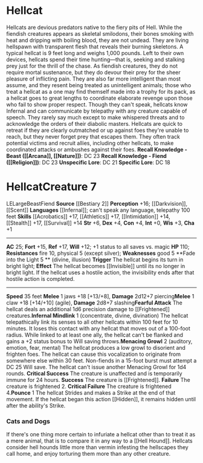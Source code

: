 ﻿---
ac: '25'
alignment: LE
all_resistance: null
burrow_speed: null
charisma: '+1'
climb_speed: null
constitution: '+4'
creature_ability:
- Fade into the Light
- Fearful Attack
- Infernal Mindlink
- Menacing Growl
- Pounce
creature_family: null
description: "Hellcats are devious predators native to the fiery pits of Hell. While\
  \ the fiendish creatures appears as skeletal smilodons, their bones smoking with\
  \ heat and dripping with boiling blood, they are not undead. They are living hellspawn\
  \ with transparent flesh that reveals their burning skeletons. A typical hellcat\
  \ is 9 feet long and weighs 1,000 pounds.<br/><br/> Left to their own devices, hellcats\
  \ spend their time hunting\u2014that is, seeking and stalking prey just for the\
  \ thrill of the chase. As fiendish creatures, they do not require mortal sustenance,\
  \ but they do devour their prey for the sheer pleasure of inflicting pain. They\
  \ are also far more intelligent than most assume, and they resent being treated\
  \ as unintelligent animals; those who treat a hellcat as a one may find themself\
  \ made into a trophy for its pack, as a hellcat goes to great lengths to coordinate\
  \ elaborate revenge upon those who fail to show proper respect.<br/><br/> Though\
  \ they can't speak, hellcats know Infernal and can communicate by telepathy with\
  \ any creature capable of speech. They rarely say much except to make whispered\
  \ threats and to acknowledge the orders of their diabolic masters.<br/><br/> Hellcats\
  \ are quick to retreat if they are clearly outmatched or up against foes they're\
  \ unable to reach, but they never forget prey that escapes them. They often track\
  \ potential victims and recruit allies, including other hellcats, to make coordinated\
  \ attacks or ambushes against their foes.<br/><br/><b><u>Recall Knowledge - Beast</u>\
  \ ( [[DATABASE/skill/Arcana|Arcana]] , [[DATABASE/skill/Nature|Nature]] )</b>: DC\
  \ 23<br/><b><u>Recall Knowledge - Fiend</u> ( [[DATABASE/skill/Religion|Religion]]\
  \ )</b>: DC 23<br/><b><u>Unspecific Lore</u></b>: DC 21<br/><b><u>Specific Lore</u></b>:\
  \ DC 18"
dexterity: '+4'
element: null
fly_speed: null
fortitude: '+15'
hardness: null
hp: '110'
id: '695'
immunity: null
intelligence: '+0'
land_speed: '35'
language:
- '[[DATABASE/language/Infernal|Infernal]] ; can''t speak any language'
- telepathy 100 feet
level: '7'
max_speed: '35'
name: Hellcat
perception: '+16'
rarity: Common
reflex: '+17'
resistance:
- fire 10
- physical 5 (except silver)
rus_type_level: null
school: null
sense:
- '[[DATABASE/monsterability/Darkvision|darkvision]]'
- '[[DATABASE/monsterability/Scent|scent (imprecise) 30 feet]]'
size: Large
skill:
- '[[DATABASE/skill/Acrobatics|Acrobatics]] +17'
- '[[DATABASE/skill/Athletics|Athletics]] +17'
- '[[DATABASE/skill/Intimidation|Intimidation]] +14'
- '[[DATABASE/skill/Stealth|Stealth]] +17'
- '[[DATABASE/skill/Survival|Survival]] +14'
source: '[[DATABASE/source/Bestiary 2|Bestiary 2]]'
speed:
- 35 feet
spell: null
strength: '+6'
strength_req: '6'
strongest_save:
- Reflex
swim_speed: null
trait:
- '[[DATABASE/trait/Beast|Beast]]'
- '[[DATABASE/trait/Fiend|Fiend]]'
type: Creature
vision: Darkvision
weakest_save:
- Will
weakness:
- good 5
will: '+12'
wisdom: '+3'

---
# Hellcat

Hellcats are devious predators native to the fiery pits of Hell. While the fiendish creatures appears as skeletal smilodons, their bones smoking with heat and dripping with boiling blood, they are not undead. They are living hellspawn with transparent flesh that reveals their burning skeletons. A typical hellcat is 9 feet long and weighs 1,000 pounds.
 Left to their own devices, hellcats spend their time hunting—that is, seeking and stalking prey just for the thrill of the chase. As fiendish creatures, they do not require mortal sustenance, but they do devour their prey for the sheer pleasure of inflicting pain. They are also far more intelligent than most assume, and they resent being treated as unintelligent animals; those who treat a hellcat as a one may find themself made into a trophy for its pack, as a hellcat goes to great lengths to coordinate elaborate revenge upon those who fail to show proper respect.
 Though they can't speak, hellcats know Infernal and can communicate by telepathy with any creature capable of speech. They rarely say much except to make whispered threats and to acknowledge the orders of their diabolic masters.
 Hellcats are quick to retreat if they are clearly outmatched or up against foes they're unable to reach, but they never forget prey that escapes them. They often track potential victims and recruit allies, including other hellcats, to make coordinated attacks or ambushes against their foes.
**Recall Knowledge - Beast ([[Arcana]], [[Nature]])**: DC 23
**Recall Knowledge - Fiend ([[Religion]])**: DC 23
**Unspecific Lore**: DC 21
**Specific Lore**: DC 18

# Hellcat<span class="item-type">Creature 7</span>

<span class="trait-alignment item-trait">LE</span><span class="trait-size item-trait">Large</span><span class="item-trait">Beast</span><span class="item-trait">Fiend</span>
**Source** [[Bestiary 2]] 
**Perception** +16; [[Darkvision]], [[Scent]]
**Languages** [[Infernal]]; can't speak any language, telepathy 100 feet
**Skills** [[Acrobatics]] +17, [[Athletics]] +17, [[Intimidation]] +14, [[Stealth]] +17, [[Survival]] +14
**Str** +6, **Dex** +4, **Con** +4, **Int** +0, **Wis** +3, **Cha** +1

---
**AC** 25; **Fort** +15, **Ref** +17, **Will** +12; +1 status to all saves vs. magic
**HP** 110; **Resistances** fire 10, physical 5 (except silver); **Weaknesses** good 5
<span class="in-box-ability">**Fade into the Light <span class="action-icon">5</span> ** (divine, illusion) **Trigger** The hellcat begins its turn in bright light; **Effect** The hellcat becomes [[Invisible]] until its no longer in bright light. If the hellcat uses a hostile action, the invisibility ends after that hostile action is completed.</span>

---
**Speed** 35 feet
<span class="in-box-ability">**Melee** <span class="action-icon">1</span> jaws +18 [+13/+8], **Damage** 2d12+7 piercing</span><span class="in-box-ability">**Melee** <span class="action-icon">1</span> claw +18 [+14/+10] (agile), **Damage** 2d8+7 slashing</span><span class="in-box-ability">**Fearful Attack** The hellcat deals an additional 1d6 precision damage to [[Frightened]] creatures.</span><span class="in-box-ability">**Infernal Mindlink** <span class="action-icon">1</span> (concentrate, divine, divination) The hellcat telepathically link its senses to all other hellcats within 100 feet for 10 minutes. It loses this contact with any hellcat that moves out of a 100-foot radius. While linked to at least one ally, the hellcat can't be flanked and gains a +2 status bonus to Will saving throws.</span><span class="in-box-ability">**Menacing Growl** <span class="action-icon">2</span> (auditory, emotion, fear, mental) The hellcat produces a low growl to disorient and frighten foes. The hellcat can cause this vocalization to originate from somewhere else within 30 feet. Non-fiends in a 15-foot burst must attempt a DC 25 Will save. The hellcat can't issue another Menacing Growl for 1d4 rounds. 
**Critical Success** The creature is unaffected and is temporarily immune for 24 hours. 
**Success** The creature is [[Frightened]]. 
**Failure** The creature is frightened 2. 
**Critical Failure** The creature is frightened 4.</span><span class="in-box-ability">**Pounce** <span class="action-icon">1</span> The hellcat Strides and makes a Strike at the end of that movement. If the hellcat began this action [[Hidden]], it remains hidden until after the ability's Strike.</span>

###  Cats and Dogs

If there's one thing more certain to infuriate a hellcat other than to treat it as a mere animal, that is to compare it in any way to a [[Hell Hound]]. Hellcats consider hell hounds little more than vermin infesting the hellscapes they call home, and enjoy torturing them more than any other creature.